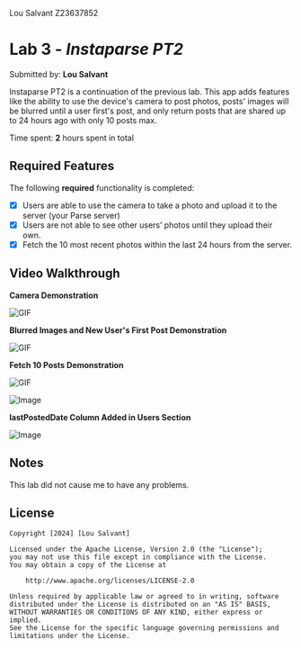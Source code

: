 Lou Salvant
Z23637852

# Lab 3 - *Instaparse PT2*

Submitted by: **Lou Salvant**

Instaparse PT2 is a continuation of the previous lab. This app adds features like the ability to use the device's camera to post photos, posts' images will be blurred until a user first's post, and only return posts that are shared up to 24 hours ago with only 10 posts max.


Time spent: **2** hours spent in total

## Required Features

The following **required** functionality is completed:

- [x] Users are able to use the camera to take a photo and upload it to the server (your Parse server)
- [x] Users are not able to see other users’ photos until they upload their own.
- [x] Fetch the 10 most recent photos within the last 24 hours from the server.

## Video Walkthrough

**Camera Demonstration**


![GIF]()


**Blurred Images and New User's First Post Demonstration**

![GIF]()


**Fetch 10 Posts Demonstration**

![GIF]()

![Image]()


**lastPostedDate Column Added in Users Section**

![Image]()


## Notes

This lab did not cause me to have any problems.

## License

    Copyright [2024] [Lou Salvant]

    Licensed under the Apache License, Version 2.0 (the "License");
    you may not use this file except in compliance with the License.
    You may obtain a copy of the License at

        http://www.apache.org/licenses/LICENSE-2.0

    Unless required by applicable law or agreed to in writing, software
    distributed under the License is distributed on an "AS IS" BASIS,
    WITHOUT WARRANTIES OR CONDITIONS OF ANY KIND, either express or implied.
    See the License for the specific language governing permissions and
    limitations under the License.
